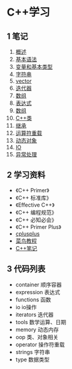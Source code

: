 # C++学习

## 1 笔记

1. [概述](笔记/01_概述.md)
1. [基本语法](笔记/02_基本语法.md)
1. [变量和基本类型](笔记/03_数据类型.md)
1. [字符串](笔记/04_字符串.md)
1. [vector](笔记/05_vertor.md)
1. [迭代器](笔记/06_迭代器.md)
1. [数组](笔记/07_数组.md)
1. [表达式](笔记/08_表达式.md)
1. [数组](笔记/09_函数.md)
1. [C++类](笔记/10_类.md)
1. [继承](笔记/11_继承.md)
1. [运算符重载](笔记/12_运算符重载.md)
1. [动态对象](笔记/13_动态对象.md)
1. [IO](笔记/14_IO.md)
1. [异常处理](笔记/15_异常处理.md)


## 2 学习资料

- 《C++ Primer》
- 《C++ 标准库》
- 《Effective C++》
- 《C++ 编程规范》
- 《C++ 必知必会》
- 《C++ Primer Plus》
- [cplusplus](http://www.cplusplus.com/)
- [菜鸟教程](http://www.runoob.com/cplusplus/)
- [C++笔记](http://www.hahack.com/wiki/)


## 3 代码列表

- container 顺序容器
- expression 表达式
- functions 函数
- io io操作
- iterators 迭代器
- tools 数学运算、日期
- memory 动态内存
- oop 类、对象相关
- operator 操作符重载
- strings 字符串
- type 数据类型
